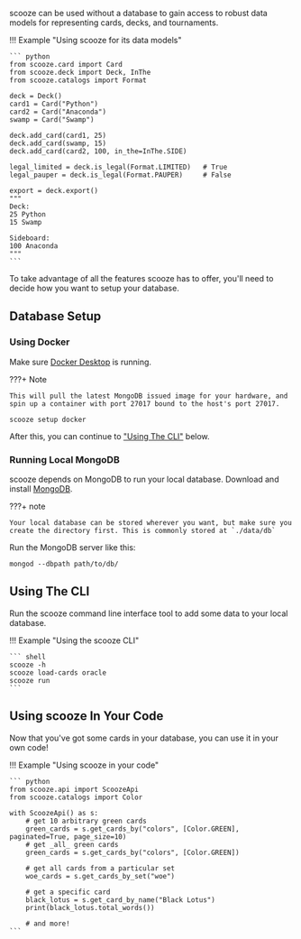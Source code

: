 scooze can be used without a database to gain access to robust data models for representing cards, decks, and tournaments.

!!! Example "Using scooze for its data models"

    ``` python
    from scooze.card import Card
    from scooze.deck import Deck, InThe
    from scooze.catalogs import Format

    deck = Deck()
    card1 = Card("Python")
    card2 = Card("Anaconda")
    swamp = Card("Swamp")

    deck.add_card(card1, 25)
    deck.add_card(swamp, 15)
    deck.add_card(card2, 100, in_the=InThe.SIDE)

    legal_limited = deck.is_legal(Format.LIMITED)   # True
    legal_pauper = deck.is_legal(Format.PAUPER)     # False

    export = deck.export()
    """
    Deck:
    25 Python
    15 Swamp

    Sideboard:
    100 Anaconda
    """
    ```

To take advantage of all the features scooze has to offer, you'll need to decide how you want to setup your database.

## Database Setup

### Using Docker

Make sure [Docker Desktop](https://www.docker.com/products/docker-desktop/) is running.

???+ Note

    This will pull the latest MongoDB issued image for your hardware, and spin up a container with port 27017 bound to the host's port 27017.

``` shell
scooze setup docker
```

After this, you can continue to ["Using The CLI"](#using-the-cli) below.

### Running Local MongoDB

scooze depends on MongoDB to run your local database.
Download and install [MongoDB](https://www.mongodb.com/docs/manual/installation/).

???+ note

    Your local database can be stored wherever you want, but make sure you create the directory first. This is commonly stored at `./data/db`

Run the MongoDB server like this:

``` shell
mongod --dbpath path/to/db/
```

## Using The CLI

Run the scooze command line interface tool to add some data to your local database.

!!! Example "Using the scooze CLI"

    ``` shell
    scooze -h
    scooze load-cards oracle
    scooze run
    ```

## Using scooze In Your Code

Now that you've got some cards in your database, you can use it in your own code!

!!! Example "Using scooze in your code"

    ``` python
    from scooze.api import ScoozeApi
    from scooze.catalogs import Color

    with ScoozeApi() as s:
        # get 10 arbitrary green cards
        green_cards = s.get_cards_by("colors", [Color.GREEN], paginated=True, page_size=10)
        # get _all_ green cards
        green_cards = s.get_cards_by("colors", [Color.GREEN])

        # get all cards from a particular set
        woe_cards = s.get_cards_by_set("woe")

        # get a specific card
        black_lotus = s.get_card_by_name("Black Lotus")
        print(black_lotus.total_words())

        # and more!
    ```
